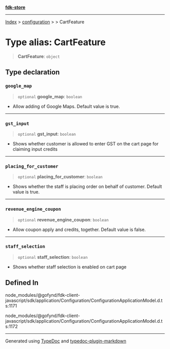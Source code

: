 [**fdk-store**](../../../README.md)
***

[Index](../../../API.md) > [configuration](../../README.md) > [<internal>](../README.md) > CartFeature

# Type alias: CartFeature

> **CartFeature**: `object`

## Type declaration

### `google_map`

> `optional` **google\_map**: `boolean`

- Allow adding of Google Maps. Default value is true.

***

### `gst_input`

> `optional` **gst\_input**: `boolean`

- Shows whether customer is allowed to enter
GST on the cart page for claiming input credits

***

### `placing_for_customer`

> `optional` **placing\_for\_customer**: `boolean`

- Shows whether the staff is
placing order on behalf of customer. Default value is true.

***

### `revenue_engine_coupon`

> `optional` **revenue\_engine\_coupon**: `boolean`

- Allow coupon apply and credits,
together. Default value is false.

***

### `staff_selection`

> `optional` **staff\_selection**: `boolean`

- Shows whether staff selection is
enabled on cart page

## Defined In

node\_modules/@gofynd/fdk-client-javascript/sdk/application/Configuration/ConfigurationApplicationModel.d.ts:1171

node\_modules/@gofynd/fdk-client-javascript/sdk/application/Configuration/ConfigurationApplicationModel.d.ts:1172

***
Generated using [TypeDoc](https://typedoc.org/) and [typedoc-plugin-markdown](https://www.npmjs.com/package/typedoc-plugin-markdown)
